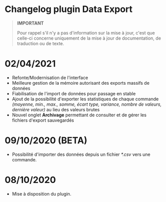 # Changelog plugin Data Export

>**IMPORTANT**
>
>Pour rappel s'il n'y a pas d'information sur la mise à jour, c'est que celle-ci concerne uniquement de la mise à jour de documentation, de traduction ou de texte.

# 02/04/2021

- Refonte/Modernisation de l'interface
- Meilleure gestion de la mémoire autorisant des exports massifs de données
- Fiabilisation de l'import de données pour passage en stable
- Ajout de la possibilité d'exporter les statistiques de chaque commande *(moyenne, min., max., somme, écart type, variance, nombre de valeurs, dernière valeur)* au lieu des valeurs brutes
- Nouvel onglet **Archivage** permettant de consulter et de gérer les fichiers d'export sauvegardés

# 09/10/2020 (BETA)

- Possibilité d'importer des données depuis un fichier *\*.csv* vers une commande.

# 08/10/2020

- Mise à disposition du plugin.
